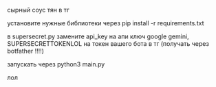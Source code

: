 сырный соус тян в тг

установите нужные библиотеки через pip install -r requirements.txt

в supersecret.py замените api_key на апи ключ google gemini, SUPERSECRETTOKENLOL на токен вашего бота в тг (получать через botfather !!!!)

запускать через python3 main.py

лол
